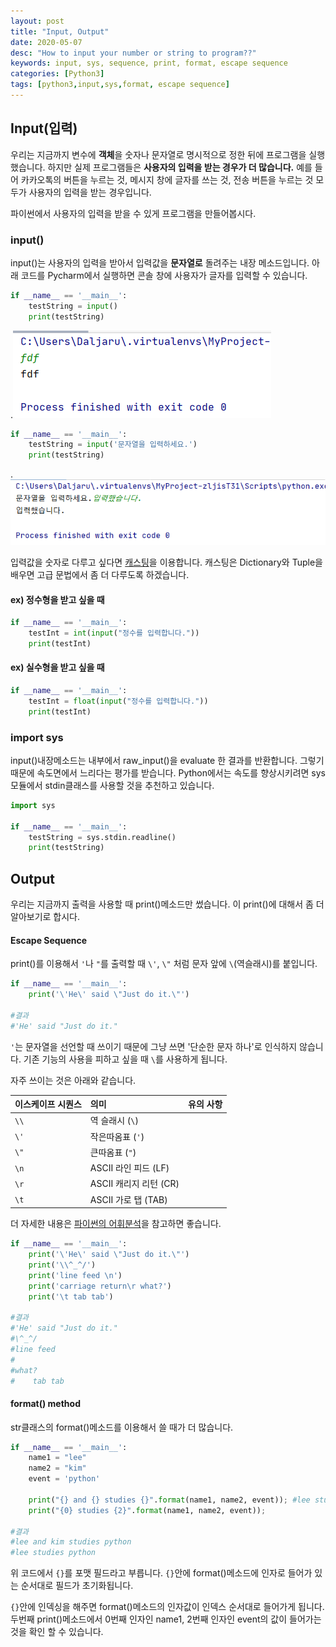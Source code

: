 ```yaml
---
layout: post
title: "Input, Output"
date: 2020-05-07
desc: "How to input your number or string to program??"
keywords: input, sys, sequence, print, format, escape sequence
categories: [Python3]
tags: [python3,input,sys,format, escape sequence]
---
```


## Input(입력)

 우리는 지금까지 변수에 **객체**을 숫자나 문자열로 명시적으로 정한 뒤에 프로그램을 실행했습니다. 하지만 실제 프로그램들은 **사용자의 입력을 받는 경우가 더 많습니다.** 예를 들어 카카오톡의 버튼을 누르는 것, 메시지 창에 글자를 쓰는 것, 전송 버튼을 누르는 것 모두가  사용자의 입력을 받는 경우입니다. 

파이썬에서 사용자의 입력을 받을 수 있게 프로그램을 만들어봅시다. 

### input()

 input()는 사용자의 입력을 받아서 입력값을 **문자열로** 돌려주는 내장 메소드입니다. 아래 코드를 Pycharm에서 실행하면 콘솔 창에 사용자가 글자를 입력할 수 있습니다. 

```python
if __name__ == '__main__':
    testString = input()
    print(testString)
```

.![input](/static/assets/img/blog/python3/03BasicGrammer/input.png)



```python
if __name__ == '__main__':
    testString = input('문자열을 입력하세요.')
    print(testString)
```

.![stringInput](/static/assets/img/blog/python3/03BasicGrammer/stringInput.png)



입력값을 숫자로 다루고 싶다면 [캐스팅](./15Casting.md)을 이용합니다. 캐스팅은 Dictionary와 Tuple을 배우면 고급 문법에서 좀 더 다루도록 하겠습니다. 

#### ex) 정수형을 받고 싶을 때

~~~python
if __name__ == '__main__':
    testInt = int(input("정수를 입력합니다."))
    print(testInt)
~~~



#### ex) 실수형을 받고 싶을 때 

~~~python
if __name__ == '__main__':
    testInt = float(input("정수를 입력합니다."))
    print(testInt)
~~~



### import sys

input()내장메소드는 내부에서 raw_input()을 evaluate 한 결과를 반환합니다. 그렇기 때문에 속도면에서 느리다는 평가를 받습니다. Python에서는 속도를 향상시키려면 sys모듈에서 stdin클래스를 사용할 것을 추천하고 있습니다. 

~~~ python
import sys

if __name__ == '__main__':
    testString = sys.stdin.readline()
    print(testString)
~~~



## Output

우리는 지금까지 출력을 사용할 때 print()메소드만 썼습니다. 이 print()에 대해서 좀 더 알아보기로 합시다.

#### Escape Sequence

print()를 이용해서 `'`나 `"`를 출력할 때 `\'`, `\"` 처럼 문자 앞에 `\`(역슬래시)를 붙입니다. 

~~~python
if __name__ == '__main__':
    print('\'He\' said \"Just do it.\"')

#결과
#'He' said "Just do it."
~~~

`'`는 문자열을 선언할 때 쓰이기 때문에 그냥 쓰면 '단순한 문자 하나'로 인식하지 않습니다. 기존 기능의 사용을 피하고 싶을 때  `\`를 사용하게 됩니다. 

자주 쓰이는 것은 아래와 같습니다. 

| 이스케이프 시퀀스 | 의미                   | 유의 사항 |
| :---------------- | :--------------------- | :-------- |
| `\\`              | 역 슬래시 (`\`)        |           |
| `\'`              | 작은따옴표 (`'`)       |           |
| `\"`              | 큰따옴표 (`"`)         |           |
| `\n`              | ASCII 라인 피드 (LF)   |           |
| `\r`              | ASCII 캐리지 리턴 (CR) |           |
| `\t`              | ASCII 가로 탭 (TAB)    |           |

 더 자세한 내용은 [파이썬의 어휘분석](https://docs.python.org/ko/3/reference/lexical_analysis.html#literals)을 참고하면 좋습니다. 

~~~python
if __name__ == '__main__':
    print('\'He\' said \"Just do it.\"')
    print('\\^_^/')
    print('line feed \n')
    print('carriage return\r what?')
    print('\t tab tab')

#결과
#'He' said "Just do it."
#\^_^/
#line feed 
#
#what?
#	 tab tab
~~~



#### format() method

str클래스의 format()메소드를 이용해서 쓸 때가 더 많습니다. 

~~~python
if __name__ == '__main__':
    name1 = "lee"
    name2 = "kim"
    event = 'python'

    print("{} and {} studies {}".format(name1, name2, event)); #lee studies python
    print("{0} studies {2}".format(name1, name2, event));
   
#결과
#lee and kim studies python
#lee studies python
~~~

위 코드에서 `{}`를 포맷 필드라고 부릅니다. `{}`안에 format()메소드에 인자로 들어가 있는 순서대로 필드가 초기화됩니다.  

`{}`안에 인덱싱을 해주면 format()메소드의 인자값이 인덱스 순서대로 들어가게 됩니다. 두번째 print()메소드에서 0번째 인자인 name1, 2번째 인자인 event의 값이 들어가는 것을 확인 할 수 있습니다. 







